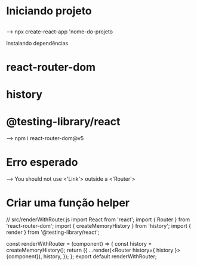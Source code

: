 # Iniciando projeto

##
--> npx create-react-app 'nome-do-projeto

Instalando dependências
# react-router-dom
# history
# @testing-library/react

--> npm i react-router-dom@v5

# Erro esperado

--> You should not use <'Link'> outside a <'Router'>

# Criar uma função helper

// src/renderWithRouter.js
import React from 'react';
import { Router } from 'react-router-dom';
import { createMemoryHistory } from 'history';
import { render } from '@testing-library/react';

const renderWithRouter = (component) => {
  const history = createMemoryHistory();
  return ({
    ...render(<Router history={ history }>{component}</Router>), history,
  });
};
export default renderWithRouter;
